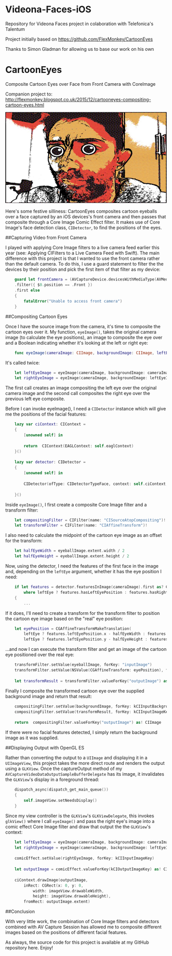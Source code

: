 # Videona-Faces-iOS
Repository for Videona Faces project in colaboration with Telefonica's Talentum

Project initially based on https://github.com/FlexMonkey/CartoonEyes

Thanks to Simon Gladman for allowing us to base our work on his own


# CartoonEyes
Composite Cartoon Eyes over Face from Front Camera with CoreImage

Companion project to: http://flexmonkey.blogspot.co.uk/2015/12/cartooneyes-compositing-cartoon-eyes.html

![screenshot](/FaceDetect/screenshot.jpg)

Here's some festive silliness: CartoonEyes composites cartoon eyeballs over a face captured by an iOS devices's front camera and then passes that composite through a Core Image Comic Effect filter. It makes use of Core Image's face detection class, `CIDetector`, to find the positions of the eyes.

##Capturing Video from Front Camera

I played with applying Core Image filters to a live camera feed earlier this year (see: Applying CIFilters to a Live Camera Feed with Swift). The main difference with this project is that I wanted to use the front camera rather than the default camera. To do this, I use a guard statement to filter the the devices by their position and pick the first item of that filter as my device:

```swift
    guard let frontCamera = (AVCaptureDevice.devicesWithMediaType(AVMediaTypeVideo) as! [AVCaptureDevice])
    .filter({ $0.position == .Front })
    .first else
    {
        fatalError("Unable to access front camera")
    }
```    

##Compositing Cartoon Eyes

Once I have the source image from the camera, it's time to composite the cartoon eyes over it. My function, `eyeImage()`, takes the original camera image (to calculate  the eye positions), an image to composite the eye over and a Boolean indicating whether it's looking at the left or right eye:

```swift
    func eyeImage(cameraImage: CIImage, backgroundImage: CIImage, leftEye: Bool) -> CIImage
```

It's called twice:

```swift
    let leftEyeImage = eyeImage(cameraImage, backgroundImage: cameraImage, leftEye: true)
    let rightEyeImage = eyeImage(cameraImage, backgroundImage: leftEyeImage, leftEye: false)
```

The first call creates an image compositing the left eye over the original camera image and the second call composites the right eye over the previous left eye composite.

Before I can invoke eyeImage(), I need a `CIDetector` instance which will give me the positions of the facial features:

```swift
    lazy var ciContext: CIContext =
    {
        [unowned self] in
        
        return  CIContext(EAGLContext: self.eaglContext)
    }()
    
    lazy var detector: CIDetector =
    {
        [unowned self] in
        
        CIDetector(ofType: CIDetectorTypeFace, context: self.ciContext, options: nil)

    }()
```

Inside `eyeImage()`, I first create a composite Core Image filter and a transform filter:

```swift
    let compositingFilter = CIFilter(name: "CISourceAtopCompositing")!
    let transformFilter = CIFilter(name: "CIAffineTransform")!
```

I also need to calculate the midpoint of the cartoon eye image as an offset for the transform:

```swift
    let halfEyeWidth = eyeballImage.extent.width / 2
    let halfEyeHeight = eyeballImage.extent.height / 2
```

Now, using the detector, I need the features of the first face in the image and, depending on the `leftEye` argument, whether it has the eye position I need:

```swift
    if let features = detector.featuresInImage(cameraImage).first as? CIFaceFeature
        where leftEye ? features.hasLeftEyePosition : features.hasRightEyePosition
    {
        ...
```

If it does, I'll need to create a transform for the transform filter to position the cartoon eye image based on the "real" eye position:

```swift
    let eyePosition = CGAffineTransformMakeTranslation(
        leftEye ? features.leftEyePosition.x - halfEyeWidth : features.rightEyePosition.x - halfEyeWidth,
        leftEye ? features.leftEyePosition.y - halfEyeHeight : features.rightEyePosition.y - halfEyeHeight)
```

...and now I can execute the transform filter and get an image of the cartoon eye positioned over the real eye:

```swift
    transformFilter.setValue(eyeballImage, forKey: "inputImage")
    transformFilter.setValue(NSValue(CGAffineTransform: eyePosition), forKey: "inputTransform")

    let transformResult = transformFilter.valueForKey("outputImage") as! CIImage
```

Finally I composite the transformed cartoon eye over the supplied background image and return that result:

```swift
    compositingFilter.setValue(backgroundImage, forKey: kCIInputBackgroundImageKey)
    compositingFilter.setValue(transformResult, forKey: kCIInputImageKey)
    
    return  compositingFilter.valueForKey("outputImage") as! CIImage
```

If there were no facial features detected, I simply return the background image as it was supplied.

##Displaying Output with OpenGL ES

Rather than converting the output to a `UIImage` and displaying it in a `UIImageView`, this project takes the more direct route and renders the output using a `GLKView`. Once the captureOutput method of my `AVCaptureVideoDataOutputSampleBufferDelegate` has its image, it invalidates the `GLKView`'s display in a foreground thread:

```swift
    dispatch_async(dispatch_get_main_queue())
    {
        self.imageView.setNeedsDisplay()
    }
```

Since my view controller is the `GLKView`'s `GLKViewDelegate`, this invokes `glkView()` where I call `eyeImage()` and pass the right eye's image into a comic effect Core Image filter and draw that output the the `GLKView`'s context:

```swift
    let leftEyeImage = eyeImage(cameraImage, backgroundImage: cameraImage, leftEye: true)
    let rightEyeImage = eyeImage(cameraImage, backgroundImage: leftEyeImage, leftEye: false)

    comicEffect.setValue(rightEyeImage, forKey: kCIInputImageKey)
    
    let outputImage = comicEffect.valueForKey(kCIOutputImageKey) as! CIImage

    ciContext.drawImage(outputImage,
        inRect: CGRect(x: 0, y: 0,
            width: imageView.drawableWidth,
            height: imageView.drawableHeight),
        fromRect: outputImage.extent)
```

##Conclusion

With very little work, the combination of Core Image filters and detectors combined with AV Capture Session has allowed me to composite different images based on the positions of different facial features. 

As always, the source code for this project is available at my GitHub repository here. Enjoy!
